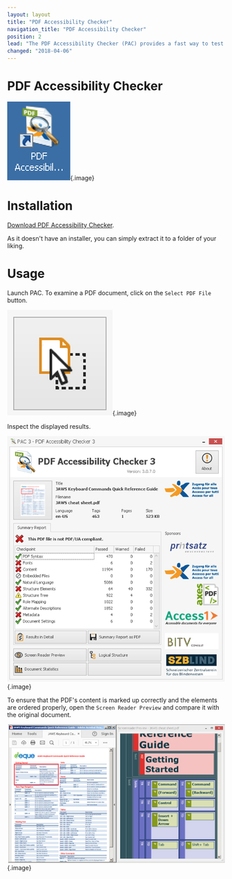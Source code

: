 ```yaml
---
layout: layout
title: "PDF Accessibility Checker"
navigation_title: "PDF Accessibility Checker"
position: 2
lead: "The PDF Accessibility Checker (PAC) provides a fast way to test the accessibility of PDF files. On one hand, it checks whether the PDF/UA standard is met. On the other hand, it offers a great preview feature that visually displays the document similar to the way a screen reader perceives it, making it easy to spot problems in both sequence and meaning of elements."
changed: "2018-04-06"
---
```


# PDF Accessibility Checker

![PAC icon](_media/pac-icon.png){.image}

# Installation

[Download PDF Accessibility Checker](http://www.access-for-all.ch/en/pdf-lab/pdf-accessibility-checker-pac.html).

As it doesn't have an installer, you can simply extract it to a folder of your liking.

# Usage

Launch PAC. To examine a PDF document, click on the `Select PDF File` button.

!["Select PDF File" icon](_media/select-pdf-file-icon.png){.image}

Inspect the displayed results.

![PDF Accessibility Checker window](_media/pdf-accessibility-checker-window.png){.image}

To ensure that the PDF's content is marked up correctly and the elements are ordered properly, open the `Screen Reader Preview` and compare it with the original document.

![Side by side comparison of original document and screen reader preview](_media/side-by-side-comparison-of-original-document-and-screen-reader-preview.png){.image}